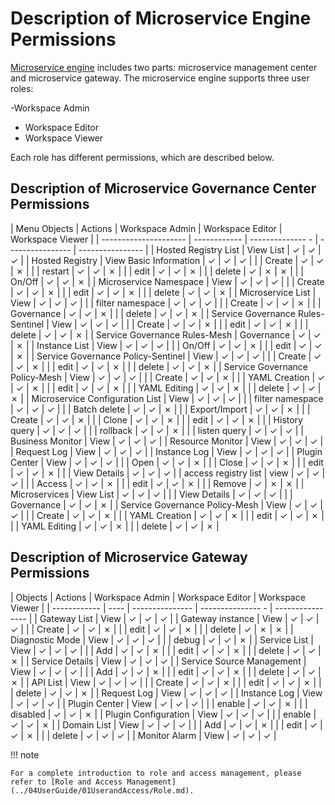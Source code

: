 # Description of Microservice Engine Permissions

[Microservice engine](../../skoala/intro/features.md) includes two parts: microservice management center and microservice gateway. The microservice engine supports three user roles:

-Workspace Admin
- Workspace Editor
- Workspace Viewer

Each role has different permissions, which are described below.

<!--
You have permission to use `&check;`, but you don't have permission to use `&cross;`
-->

## Description of Microservice Governance Center Permissions

| Menu Objects | Actions | Workspace Admin | Workspace Editor | Workspace Viewer |
| --------------------- | ------------ | -------------- - | ---------------- | ---------------- |
| Hosted Registry List | View List | &check; | &check; | &check; |
| Hosted Registry | View Basic Information | &check; | &check; | &check; |
| | Create | &check; | &check; | &cross; |
| | restart | &check; | &check; | &cross; |
| | edit | &check; | &check; | &cross; |
| | delete | &check; | &cross; | &cross; |
| | On/Off | &check; | &check; | &cross; |
| Microservice Namespace | View | &check; | &check; | &check; |
| | Create | &check; | &check; | &cross; |
| | edit | &check; | &check; | &cross; |
| | delete | &check; | &check; | &cross; |
| Microservice List | View | &check; | &check; | &check; |
| | filter namespace | &check; | &check; | &check; |
| | Create | &check; | &check; | &cross; |
| | Governance | &check; | &check; | &cross; |
| | delete | &check; | &check; | &cross; |
| Service Governance Rules-Sentinel | View | &check; | &check; | &check; |
| | Create | &check; | &check; | &cross; |
| | edit | &check; | &check; | &cross; |
| | delete | &check; | &check; | &cross; |
| Service Governance Rules-Mesh | Governance | &check; | &check; | &cross; |
| Instance List | View | &check; | &check; | &check; |
| | On/Off | &check; | &check; | &cross; |
| | edit | &check; | &check; | &cross; |
| Service Governance Policy-Sentinel | View | &check; | &check; | &check; |
| | Create | &check; | &check; | &cross; |
| | edit | &check; | &check; | &cross; |
| | delete | &check; | &check; | &cross; |
| Service Governance Policy-Mesh | View | &check; | &check; | &check; |
| | Create | &check; | &check; | &cross; |
| | YAML Creation | &check; | &check; | &cross; |
| | edit | &check; | &check; | &cross; |
| | YAML Editing | &check; | &check; | &cross; |
| | delete | &check; | &check; | &cross; |
| Microservice Configuration List | View | &check; | &check; | &check; |
| | filter namespace | &check; | &check; | &check; |
| | Batch delete | &check; | &check; | &cross; |
| | Export/Import | &check; | &check; | &cross; |
| | Create | &check; | &check; | &cross; |
| | Clone | &check; | &check; | &cross; |
| | edit | &check; | &check; | &cross; |
| | History query | &check; | &check; | &check; |
| | rollback | &check; | &check; | &cross; |
| | listen query | &check; | &check; | &check; |
| Business Monitor | View | &check; | &check; | &check; |
| Resource Monitor | View | &check; | &check; | &check; |
| Request Log | View | &check; | &check; | &check; |
| Instance Log | View | &check; | &check; | &check; |
| Plugin Center | View | &check; | &check; | &check; |
| | Open | &check; | &check; | &cross; |
| | Close | &check; | &check; | &cross; |
| | edit | &check; | &check; | &cross; |
| | View Details | &check; | &check; | &check; |
| access registry list | view | &check; | &check; | &check; |
| | Access | &check; | &check; | &cross; |
| | edit | &check; | &check; | &cross; |
| | Remove | &check; | &cross; | &cross; |
| Microservices | View List | &check; | &check; | &check; |
| | View Details | &check; | &check; | &check; |
| | Governance | &check; | &check; | &cross; |
| Service Governance Policy-Mesh | View | &check; | &check; | &check; |
| | Create | &check; | &check; | &cross; |
| | YAML Creation | &check; | &check; | &cross; |
| | edit | &check; | &check; | &cross; |
| | YAML Editing | &check; | &check; | &cross; |
| | delete | &check; | &check; | &cross; |

## Description of Microservice Gateway Permissions

| Objects | Actions | Workspace Admin | Workspace Editor | Workspace Viewer |
| ------------ | ---- | --------------- | --------------- - | ---------------- |
| Gateway List | View | &check; | &check; | &check; |
| Gateway instance | View | &check; | &check; | &check; |
| | Create | &check; | &check; | &cross; |
| | edit | &check; | &check; | &cross; |
| | delete | &check; | &cross; | &cross; |
| Diagnostic Mode | View | &check; | &check; | &check; |
| | debug | &check; | &check; | &cross; |
| Service List | View | &check; | &check; | &check; |
| | Add | &check; | &check; | &cross; |
| | edit | &check; | &check; | &cross; |
| | delete | &check; | &check; | &cross; |
| Service Details | View | &check; | &check; | &check; |
| Service Source Management | View | &check; | &check; | &check; |
| | Add | &check; | &check; | &cross; |
| | edit | &check; | &check; | &cross; |
| | delete | &check; | &check; | &cross; |
| API List | View | &check; | &check; | &check; |
| | Create | &check; | &check; | &cross; |
| | edit | &check; | &check; | &cross; |
| | delete | &check; | &check; | &cross; |
| Request Log | View | &check; | &check; | &check; |
| Instance Log | View | &check; | &check; | &check; |
| Plugin Center | View | &check; | &check; | &check; |
| | enable | &check; | &check; | &cross; |
| | disabled | &check; | &check; | &cross; |
| Plugin Configuration | View | &check; | &check; | &check; |
| | enable | &check; | &check; | &cross; |
| Domain List | View | &check; | &check; | &check; |
| | Add | &check; | &check; | &cross; |
| | edit | &check; | &check; | &cross; |
| | delete | &check; | &check; | &check; |
| Monitor Alarm | View | &check; | &check; | &check; |

!!! note

    For a complete introduction to role and access management, please refer to [Role and Access Management](../04UserGuide/01UserandAccess/Role.md).
